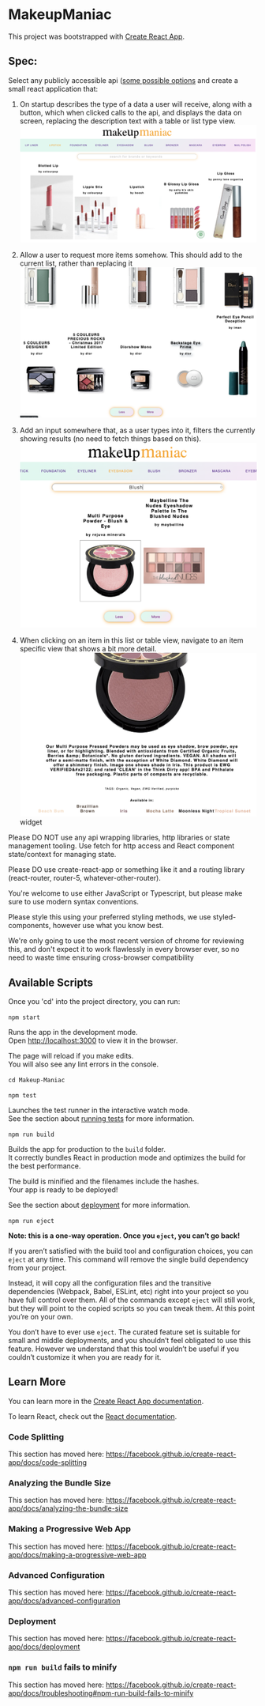 # MakeupManiac
This project was bootstrapped with [Create React App](https://github.com/facebook/create-react-app).

## Spec:

Select any publicly accessible api ([some possible options](https://github.com/public-apis/public-apis) and create a small react application that:

1. On startup describes the type of a data a user will receive, along with a button, which when clicked calls to the api, and displays the data on screen, replacing the description text with a table or list type view.
![landing](https://github.com/TwirlingGoddess/Makeup-Maniac/blob/master/main.png "landing")

2. Allow a user to request more items somehow. This should add to the current list, rather than replacing it
![buttons](https://github.com/TwirlingGoddess/Makeup-Maniac/blob/master/buttons.png "buttons")

3. Add an input somewhere that, as a user types into it, filters the currently showing results (no need to fetch things based on this).
![filter](https://github.com/TwirlingGoddess/Makeup-Maniac/blob/master/filter.png "filter")

4. When clicking on an item in this list or table view, navigate to an item specific view that shows a bit more detail.
![widget](https://github.com/TwirlingGoddess/Makeup-Maniac/blob/master/widget.png "widget")widget

Please DO NOT use any api wrapping libraries, http libraries or state management tooling. Use fetch for http access and React component state/context for managing state.

Please DO use create-react-app or something like it and a routing library (react-router, router-5, whatever-other-router).

You're welcome to use either JavaScript or Typescript, but please make sure to use modern syntax conventions.

Please style this using your preferred styling methods, we use styled-components, however use what you know best.

We're only going to use the most recent version of chrome for reviewing this, and don't expect it to work flawlessly in every browser ever, so no need to waste time ensuring cross-browser compatibility

## Available Scripts

Once you 'cd' into the project directory, you can run:

```npm start```

Runs the app in the development mode.<br>
Open [http://localhost:3000](http://localhost:3000) to view it in the browser.

The page will reload if you make edits.<br>
You will also see any lint errors in the console.

```cd Makeup-Maniac```

```npm test```

Launches the test runner in the interactive watch mode.<br>
See the section about [running tests](https://facebook.github.io/create-react-app/docs/running-tests) for more information.

```npm run build```

Builds the app for production to the `build` folder.<br>
It correctly bundles React in production mode and optimizes the build for the best performance.

The build is minified and the filenames include the hashes.<br>
Your app is ready to be deployed!

See the section about [deployment](https://facebook.github.io/create-react-app/docs/deployment) for more information.

```npm run eject```

**Note: this is a one-way operation. Once you `eject`, you can’t go back!**

If you aren’t satisfied with the build tool and configuration choices, you can `eject` at any time. This command will remove the single build dependency from your project.

Instead, it will copy all the configuration files and the transitive dependencies (Webpack, Babel, ESLint, etc) right into your project so you have full control over them. All of the commands except `eject` will still work, but they will point to the copied scripts so you can tweak them. At this point you’re on your own.

You don’t have to ever use `eject`. The curated feature set is suitable for small and middle deployments, and you shouldn’t feel obligated to use this feature. However we understand that this tool wouldn’t be useful if you couldn’t customize it when you are ready for it.

## Learn More

You can learn more in the [Create React App documentation](https://facebook.github.io/create-react-app/docs/getting-started).

To learn React, check out the [React documentation](https://reactjs.org/).

### Code Splitting

This section has moved here: https://facebook.github.io/create-react-app/docs/code-splitting

### Analyzing the Bundle Size

This section has moved here: https://facebook.github.io/create-react-app/docs/analyzing-the-bundle-size

### Making a Progressive Web App

This section has moved here: https://facebook.github.io/create-react-app/docs/making-a-progressive-web-app

### Advanced Configuration

This section has moved here: https://facebook.github.io/create-react-app/docs/advanced-configuration

### Deployment

This section has moved here: https://facebook.github.io/create-react-app/docs/deployment

### `npm run build` fails to minify

This section has moved here: https://facebook.github.io/create-react-app/docs/troubleshooting#npm-run-build-fails-to-minify
